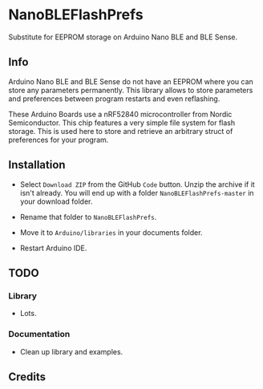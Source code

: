 # NanoBLEFlashPrefs

Substitute for EEPROM storage on Arduino Nano BLE and BLE Sense.

## Info

Arduino Nano BLE and BLE Sense do not have an EEPROM where you can store any parameters
permanently. This library allows to store parameters and preferences between program restarts
and even reflashing.

These Arduino Boards use a nRF52840 microcontroller from Nordic Semiconductor. This chip
features a very simple file system for flash storage. This is used here to store and retrieve
an arbitrary struct of preferences for your program.

## Installation

- Select `Download ZIP` from the GitHub `Code` button. Unzip the archive if it isn't already.
You will end up with a folder `NanoBLEFlashPrefs-master` in your download folder. 

- Rename that folder to `NanoBLEFlashPrefs`.
- Move it to `Arduino/libraries` in your documents folder.
- Restart Arduino IDE.

## TODO

### Library

- Lots.

### Documentation

- Clean up library and examples.

## Credits

